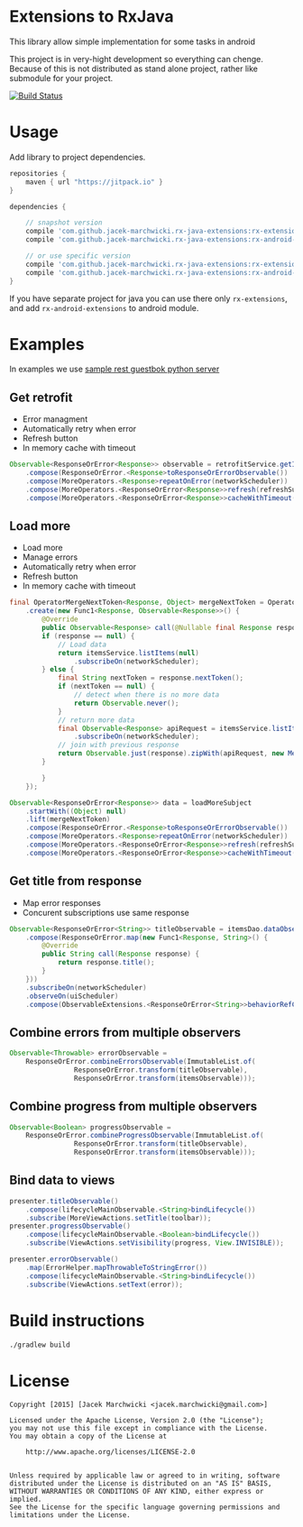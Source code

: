 # Extensions to RxJava
This library allow simple implementation for some tasks in android

This project is in very-hight development so everything can chenge. Because of this is not distributed as stand alone project, rather like submodule for your project.

[![Build Status](https://travis-ci.org/jacek-marchwicki/rx-java-extensions.svg?branch=master)](https://travis-ci.org/jacek-marchwicki/rx-java-extensions)


# Usage
Add library to project dependencies.

```groovy
repositories {
    maven { url "https://jitpack.io" }
}

dependencies {

    // snapshot version
    compile 'com.github.jacek-marchwicki.rx-java-extensions:rx-extensions:master-SNAPSHOT'
    compile 'com.github.jacek-marchwicki.rx-java-extensions:rx-android-extensions:master-SNAPSHOT'

    // or use specific version
    compile 'com.github.jacek-marchwicki.rx-java-extensions:rx-extensions:1.0.2'
    compile 'com.github.jacek-marchwicki.rx-java-extensions:rx-android-extensions:1.0.2'
}
```

If you have separate project for java you can use there only `rx-extensions`, and add
`rx-android-extensions` to android module.

# Examples

In examples we use [sample rest guestbok python server](python-server/README.md)

## Get retrofit

* Error managment
* Automatically retry when error
* Refresh button
* In memory cache with timeout

```java
Observable<ResponseOrError<Response>> observable = retrofitService.getItem(id)
	.compose(ResponseOrError.<Response>toResponseOrErrorObservable())
	.compose(MoreOperators.<Response>repeatOnError(networkScheduler))
	.compose(MoreOperators.<ResponseOrError<Response>>refresh(refreshSubject))
	.compose(MoreOperators.<ResponseOrError<Response>>cacheWithTimeout(networkScheduler));
```

## Load more

* Load more
* Manage errors
* Automatically retry when error
* Refresh button
* In memory cache with timeout

```java
final OperatorMergeNextToken<Response, Object> mergeNextToken = OperatorMergeNextToken
	.create(new Func1<Response, Observable<Response>>() {
		@Override
		public Observable<Response> call(@Nullable final Response response) {
		if (response == null) {
			// Load data
			return itemsService.listItems(null)
				.subscribeOn(networkScheduler);
		} else {
			final String nextToken = response.nextToken();
			if (nextToken == null) {
				// detect when there is no more data
				return Observable.never();
			}
			// return more data
			final Observable<Response> apiRequest = itemsService.listItems(nextToken)
				.subscribeOn(networkScheduler);
			// join with previous response
			return Observable.just(response).zipWith(apiRequest, new MergeTwoResponses());
		}

		}
	});

Observable<ResponseOrError<Response>> data = loadMoreSubject
	.startWith((Object) null)
	.lift(mergeNextToken)
	.compose(ResponseOrError.<Response>toResponseOrErrorObservable())
	.compose(MoreOperators.<Response>repeatOnError(networkScheduler))
	.compose(MoreOperators.<ResponseOrError<Response>>refresh(refreshSubject))
	.compose(MoreOperators.<ResponseOrError<Response>>cacheWithTimeout(networkScheduler));
```

## Get title from response

* Map error responses
* Concurent subscriptions use same response

```java
Observable<ResponseOrError<String>> titleObservable = itemsDao.dataObservable()
	.compose(ResponseOrError.map(new Func1<Response, String>() {
		@Override
		public String call(Response response) {
			return response.title();
		}
	}))
	.subscribeOn(networkScheduler)
	.observeOn(uiScheduler)
	.compose(ObservableExtensions.<ResponseOrError<String>>behaviorRefCount());
```

## Combine errors from multiple observers

```java
Observable<Throwable> errorObservable = 
	ResponseOrError.combineErrorsObservable(ImmutableList.of(
                ResponseOrError.transform(titleObservable),
                ResponseOrError.transform(itemsObservable)));
```

## Combine progress from multiple observers

```java
Observable<Boolean> progressObservable = 
	ResponseOrError.combineProgressObservable(ImmutableList.of(
                ResponseOrError.transform(titleObservable),
                ResponseOrError.transform(itemsObservable)));
```


## Bind data to views

```java
presenter.titleObservable()
	.compose(lifecycleMainObservable.<String>bindLifecycle())
	.subscribe(MoreViewActions.setTitle(toolbar));
presenter.progressObservable()
	.compose(lifecycleMainObservable.<Boolean>bindLifecycle())
	.subscribe(ViewActions.setVisibility(progress, View.INVISIBLE));

presenter.errorObservable()
	.map(ErrorHelper.mapThrowableToStringError())
	.compose(lifecycleMainObservable.<String>bindLifecycle())
	.subscribe(ViewActions.setText(error));
```

# Build instructions

```bash
./gradlew build
```

# License

    Copyright [2015] [Jacek Marchwicki <jacek.marchwicki@gmail.com>]
    
    Licensed under the Apache License, Version 2.0 (the "License");
    you may not use this file except in compliance with the License.
    You may obtain a copy of the License at
    
    	http://www.apache.org/licenses/LICENSE-2.0
        
    
    Unless required by applicable law or agreed to in writing, software
    distributed under the License is distributed on an "AS IS" BASIS,
    WITHOUT WARRANTIES OR CONDITIONS OF ANY KIND, either express or implied.
    See the License for the specific language governing permissions and
    limitations under the License.
